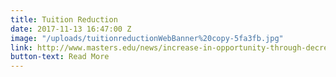 ```yaml
---
title: Tuition Reduction
date: 2017-11-13 16:47:00 Z
image: "/uploads/tuitionreductionWebBanner%20copy-5fa3fb.jpg"
link: http://www.masters.edu/news/increase-in-opportunity-through-decrease-in-tuition
button-text: Read More
---
```


